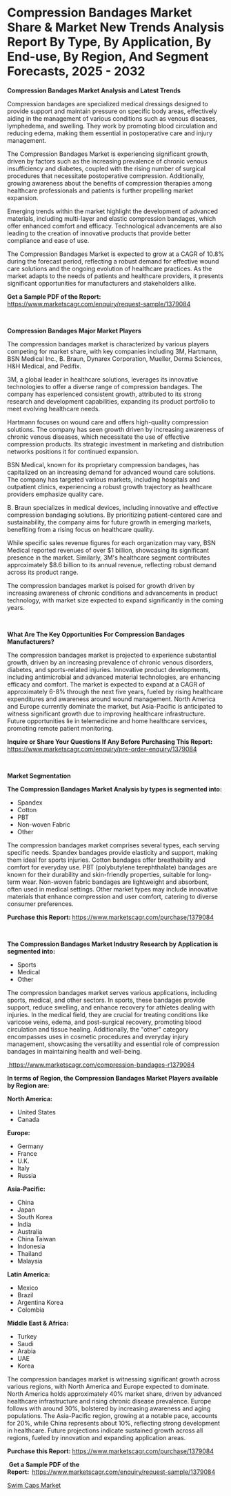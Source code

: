 <p><h1>Compression Bandages Market Share & Market New Trends Analysis Report By Type, By Application, By End-use, By Region, And Segment Forecasts, 2025 - 2032</h1></p><p><strong>Compression Bandages Market Analysis and Latest Trends</strong></p>
<p><p>Compression bandages are specialized medical dressings designed to provide support and maintain pressure on specific body areas, effectively aiding in the management of various conditions such as venous diseases, lymphedema, and swelling. They work by promoting blood circulation and reducing edema, making them essential in postoperative care and injury management.</p><p>The Compression Bandages Market is experiencing significant growth, driven by factors such as the increasing prevalence of chronic venous insufficiency and diabetes, coupled with the rising number of surgical procedures that necessitate postoperative compression. Additionally, growing awareness about the benefits of compression therapies among healthcare professionals and patients is further propelling market expansion.</p><p>Emerging trends within the market highlight the development of advanced materials, including multi-layer and elastic compression bandages, which offer enhanced comfort and efficacy. Technological advancements are also leading to the creation of innovative products that provide better compliance and ease of use.</p><p>The Compression Bandages Market is expected to grow at a CAGR of 10.8% during the forecast period, reflecting a robust demand for effective wound care solutions and the ongoing evolution of healthcare practices. As the market adapts to the needs of patients and healthcare providers, it presents significant opportunities for manufacturers and stakeholders alike.</p></p>
<p><strong>Get a Sample PDF of the Report:&nbsp;</strong> <a href="https://www.marketscagr.com/enquiry/request-sample/1379084?utm_campaign=2994&utm_medium=2&utm_source=Github&utm_content=ia&utm_term=04042025&utm_id=compression-bandages">https://www.marketscagr.com/enquiry/request-sample/1379084</a></p>
<p>&nbsp;</p>
<p><strong>Compression Bandages Major Market Players</strong></p>
<p><p>The compression bandages market is characterized by various players competing for market share, with key companies including 3M, Hartmann, BSN Medical Inc., B. Braun, Dynarex Corporation, Mueller, Derma Sciences, H&H Medical, and Pedifix. </p><p>3M, a global leader in healthcare solutions, leverages its innovative technologies to offer a diverse range of compression bandages. The company has experienced consistent growth, attributed to its strong research and development capabilities, expanding its product portfolio to meet evolving healthcare needs. </p><p>Hartmann focuses on wound care and offers high-quality compression solutions. The company has seen growth driven by increasing awareness of chronic venous diseases, which necessitate the use of effective compression products. Its strategic investment in marketing and distribution networks positions it for continued expansion.</p><p>BSN Medical, known for its proprietary compression bandages, has capitalized on an increasing demand for advanced wound care solutions. The company has targeted various markets, including hospitals and outpatient clinics, experiencing a robust growth trajectory as healthcare providers emphasize quality care.</p><p>B. Braun specializes in medical devices, including innovative and effective compression bandaging solutions. By prioritizing patient-centered care and sustainability, the company aims for future growth in emerging markets, benefiting from a rising focus on healthcare quality.</p><p>While specific sales revenue figures for each organization may vary, BSN Medical reported revenues of over $1 billion, showcasing its significant presence in the market. Similarly, 3M's healthcare segment contributes approximately $8.6 billion to its annual revenue, reflecting robust demand across its product range.</p><p>The compression bandages market is poised for growth driven by increasing awareness of chronic conditions and advancements in product technology, with market size expected to expand significantly in the coming years.</p></p>
<p>&nbsp;</p>
<p><strong>What Are The Key Opportunities For Compression Bandages Manufacturers?</strong></p>
<p><p>The compression bandages market is projected to experience substantial growth, driven by an increasing prevalence of chronic venous disorders, diabetes, and sports-related injuries. Innovative product developments, including antimicrobial and advanced material technologies, are enhancing efficacy and comfort. The market is expected to expand at a CAGR of approximately 6-8% through the next five years, fueled by rising healthcare expenditures and awareness around wound management. North America and Europe currently dominate the market, but Asia-Pacific is anticipated to witness significant growth due to improving healthcare infrastructure. Future opportunities lie in telemedicine and home healthcare services, promoting remote patient monitoring.</p></p>
<p><strong>Inquire or Share Your Questions If Any Before Purchasing This Report:</strong> <a href="https://www.marketscagr.com/enquiry/pre-order-enquiry/1379084?utm_campaign=2994&utm_medium=2&utm_source=Github&utm_content=ia&utm_term=04042025&utm_id=compression-bandages">https://www.marketscagr.com/enquiry/pre-order-enquiry/1379084</a></p>
<p>&nbsp;</p>
<p><strong>Market Segmentation</strong></p>
<p><strong>The Compression Bandages Market Analysis by types is segmented into:</strong></p>
<p><ul><li>Spandex</li><li>Cotton</li><li>PBT</li><li>Non-woven Fabric</li><li>Other</li></ul></p>
<p><p>The compression bandages market comprises several types, each serving specific needs. Spandex bandages provide elasticity and support, making them ideal for sports injuries. Cotton bandages offer breathability and comfort for everyday use. PBT (polybutylene terephthalate) bandages are known for their durability and skin-friendly properties, suitable for long-term wear. Non-woven fabric bandages are lightweight and absorbent, often used in medical settings. Other market types may include innovative materials that enhance compression and user comfort, catering to diverse consumer preferences.</p></p>
<p><strong>Purchase this Report:&nbsp;</strong><a href="https://www.marketscagr.com/purchase/1379084?utm_campaign=2994&utm_medium=2&utm_source=Github&utm_content=ia&utm_term=04042025&utm_id=compression-bandages">https://www.marketscagr.com/purchase/1379084</a></p>
<p>&nbsp;</p>
<p><strong>The Compression Bandages Market Industry Research by Application is segmented into:</strong></p>
<p><ul><li>Sports</li><li>Medical</li><li>Other</li></ul></p>
<p><p>The compression bandages market serves various applications, including sports, medical, and other sectors. In sports, these bandages provide support, reduce swelling, and enhance recovery for athletes dealing with injuries. In the medical field, they are crucial for treating conditions like varicose veins, edema, and post-surgical recovery, promoting blood circulation and tissue healing. Additionally, the "other" category encompasses uses in cosmetic procedures and everyday injury management, showcasing the versatility and essential role of compression bandages in maintaining health and well-being.</p></p>
<p><a href="https://www.marketscagr.com/compression-bandages-r1379084?utm_campaign=2994&utm_medium=2&utm_source=Github&utm_content=ia&utm_term=04042025&utm_id=compression-bandages">&nbsp;https://www.marketscagr.com/compression-bandages-r1379084</a></p>
<p><strong>In terms of Region, the Compression Bandages Market Players available by Region are:</strong></p>
<p>
    <p> <strong> North America: </strong>
        <ul>
            <li>United States</li>
            <li>Canada</li>
        </ul>
        </p> 
    <p> <strong> Europe: </strong>
        <ul>
            <li>Germany</li>
            <li>France</li>
            <li>U.K.</li>
            <li>Italy</li>
            <li>Russia</li>
        </ul>
        </p> 
    <p> <strong> Asia-Pacific: </strong>
        <ul>
            <li>China</li>
            <li>Japan</li>
            <li>South Korea</li>
            <li>India</li>
            <li>Australia</li>
            <li>China Taiwan</li>
            <li>Indonesia</li>
            <li>Thailand</li>
            <li>Malaysia</li>
        </ul>
        </p> 
    <p> <strong> Latin America: </strong>
        <ul>
            <li>Mexico</li>
            <li>Brazil</li>
            <li>Argentina Korea</li>
            <li>Colombia</li>
        </ul>
        </p> 
    <p> <strong> Middle East & Africa: </strong>
        <ul>
            <li>Turkey</li>
            <li>Saudi</li>
            <li>Arabia</li>
            <li>UAE</li>
            <li>Korea</li>
        </ul>
    </p>
    </p>
<p><p>The compression bandages market is witnessing significant growth across various regions, with North America and Europe expected to dominate. North America holds approximately 40% market share, driven by advanced healthcare infrastructure and rising chronic disease prevalence. Europe follows with around 30%, bolstered by increasing awareness and aging populations. The Asia-Pacific region, growing at a notable pace, accounts for 20%, while China represents about 10%, reflecting strong development in healthcare. Future projections indicate sustained growth across all regions, fueled by innovation and expanding application areas.</p></p>
<p><strong>Purchase this Report: </strong><a href="https://www.marketscagr.com/purchase/1379084?utm_campaign=2994&utm_medium=2&utm_source=Github&utm_content=ia&utm_term=04042025&utm_id=compression-bandages">https://www.marketscagr.com/purchase/1379084</a></p>
<p>&nbsp;<strong>Get a Sample PDF of the Report:&nbsp;&nbsp;</strong><a href="https://www.marketscagr.com/enquiry/request-sample/1379084?utm_campaign=2994&utm_medium=2&utm_source=Github&utm_content=ia&utm_term=04042025&utm_id=compression-bandages">https://www.marketscagr.com/enquiry/request-sample/1379084</a></p>
<p><strong></strong></p>
<p><p><a href="https://github.com/penecorodz74/Market-Research-Report-List-1/blob/main/swim-caps-market.md?utm_campaign=2994&utm_medium=2&utm_source=Github&utm_content=ia&utm_term=04042025&utm_id=compression-bandages">Swim Caps Market</a></p></p>